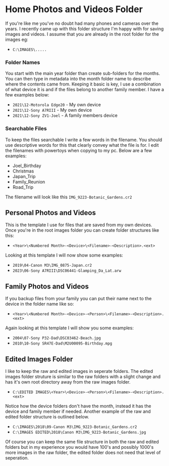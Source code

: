 # Home Photos and Videos Folder
If you're like me you've no doubt had many phones and cameras over the years. I recently came up with this folder structure I'm happy with for saving images and videos. I assume that you are already in the root folder for the images eg:

* `C:\IMAGES\.....`

### Folder Names
You start with the main year folder than create sub-folders for the months. You can then type in metadata into the month folder name to describe where the contents came from. Keeping it basic is key, I use a combination of what device it is and if the files belong to another family member. I have a few examples below:

* `2021\12-Motorola Edge20` - My own device
* `2021\12-Sony A7RIII` - My own device
* `2021\12-Sony ZV1-Joel` - A family members device

### Searchable Files
To keep the files searchable I write a few words in the filename. You should use descriptive words for this that clearly convey what the file is for. I edit the filenames with powertoys when copying to my pc. Below are a few examples:

* Joel_Birthday
* Christmas
* Japan_Trip
* Family_Reunion
* Road_Trip

The filename will look like this `IMG_9223-Botanic_Gardens.cr2`

## Personal Photos and Videos
This is the template I use for files that are saved from my own devices. Once you're in the root images folder you can create folder structures like this:

* `<Year>\<Numbered Month>-<Device>\<Filename>-<Description>.<ext>`

Looking at this template I will now show some examples:

* `2019\04-Canon M3\IMG_0875-Japan.cr2`
* `2023\06-Sony A7RIII\DSC06441-Glamping_Da_Lat.arw`
## Family Photos and Videos
If you backup files from your family you can put their name next to the device in the folder name like so:

* `<Year>\<Numbered Month>-<Device>-<Person>\<Filename>-<Description>.<ext>`

Again looking at this template I will show you some examples:

* `2004\07-Sony P32-Dad\DSC03462-Beach.jpg`
* `2010\10-Sony SR47E-Dad\M2U00095-Birthday.mpg`
## Edited Images Folder
I like to keep the raw and edited images in seperate folders. The edited images folder struture is similar to the raw folders with a slight change and has it's own root directory away from the raw images folder.

* `C:\EDITED IMAGES\<Year>\<Device>-<Person>\<Filename>-<Description>.<ext>`

Notice how the device folders don't have the month, instead it has the device and family member if needed. Another example of the raw and edited folder structure is outlined below.

* `C:\IMAGES\2018\09-Canon M3\IMG_9223-Botanic_Gardens.cr2`
* `C:\IMAGES EDITED\2018\Canon M3\IMG_9223-Botanic_Gardens.jpg`

Of course you can keep the same file structure in both the raw and edited folders but in my experience you would have 100's and possibly 1000's more images in the raw folder, the edited folder does not need that level of seperation.
